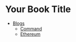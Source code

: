 # Your Book Title

- [Blogs](blogs/README.md)
  * [Command](blogs/command.md)
  * [Ethereum](blogs/ethereum.md)
